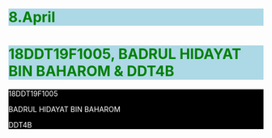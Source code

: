 # 8.April
<!DOCTYPE html>
<html lang="en">
<head>
    <meta charset="UTF-8">
    <meta http-equiv="X-UA-Compatible" content="IE=edge">
    <meta name="viewport" content="width=device-width, initial-scale=1.0">
    <title>Document</title>
    <style>  
     h1 {
            color: green;
            background-color: lightblue;
        }
        div {
            color: #fff;
            background-color: #000;
            text-size-adjust: 50px;
        }

        p {
            color: red;
            background-color: royalblue;
        }
* {
    font-family: Arial;
}
    </style>
</head>
<body>
    <h1>18DDT19F1005, BADRUL HIDAYAT BIN BAHAROM & DDT4B</h1>
    <div>
        18DDT19F1005<br>
        <P>BADRUL HIDAYAT BIN BAHAROM</P>
        DDT4B
    </div>
</body>
</html>
